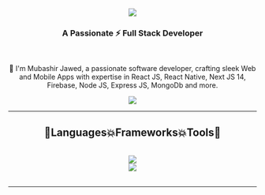 <h1 align="center">
    <img src="https://readme-typing-svg.herokuapp.com/?font=Righteous&color=7e15f7&random=falsesize=35&center=true&vCenter=true&width=500&height=70&duration=2000&lines=Hi+There!+👋;+I'm+Mubashir+Jawed+👨🏻‍💻;" />
</h1>

<h3 align="center">A Passionate ⚡ Full Stack Developer</h3>

<br/>

<div align="center">
 
 🌱 I'm Mubashir Jawed, a passionate software developer, crafting sleek Web and Mobile Apps with expertise in React JS, React Native, Next JS 14, Firebase, Node JS, Express JS, MongoDb and more.
 </div>
 
<div align="center"> 
  <a href="mailto:contact.mubashir.j@gmail.com">
    <img src="https://img.shields.io/badge/Gmail-6C22A6?style=for-the-badge&logo=gmail&logoColor=white" />
  </a>
<!--   <a href="https://www.linkedin.com/in/farzeen-ali-533479204" >
    <img src="https://img.shields.io/badge/LinkedIn-0077B5?style=for-the-badge&logo=linkedin&logoColor=white" />
  </a> -->
</div>

 <hr/>
 
<h2 align="center">🚀Languages💥Frameworks💥Tools🚀</h2>
<br/>
<div align="center">
    <img src="https://skillicons.dev/icons?i=css,bootstrap,html,firebase,mongodb,nextjs" /><br>
 <img src="https://skillicons.dev/icons?i=react,javascript,express,nodejs,vscode,github,tailwind,git" />
</div>

<br/>
<hr/>
<!-- ![Anurag's GitHub stats](https://github-readme-stats.vercel.app/api?username=farzeen-alii&show_icons=true&theme=tokyonight) -->
<!-- ![Top Langs](https://github-readme-stats.vercel.app/api/top-langs/?username=farzeen-alii&hide_progress=true) -->
